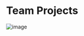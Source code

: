 <h1>Team Projects</h1>

![image](https://user-images.githubusercontent.com/89228041/234485397-390f61da-879f-4ec5-8db7-f6fbe366bad9.png)
